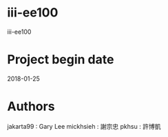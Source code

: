 # iii-ee100
iii-ee100

# Project begin date
2018-01-25

# Authors
jakarta99 : Gary Lee
mickhsieh : 謝宗忠
pkhsu : 許博凱
